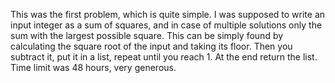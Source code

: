 This was the first problem, which is quite simple. I was supposed to write an input integer as a sum of squares, and in case of multiple solutions only the sum with the largest possible square. This can be simply found by calculating the square root of the input and taking its floor. Then you subtract it, put it in a list, repeat until you reach 1. At the end return the list. Time limit was 48 hours, very generous.
